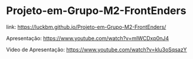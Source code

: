 # Projeto-em-Grupo-M2-FrontEnders

link: https://luckbm.github.io/Projeto-em-Grupo-M2-FrontEnders/

Apresentação: https://www.youtube.com/watch?v=mIWCDxp0nJ4

Video de Apresentação: https://www.youtube.com/watch?v=klu3oSqsazY
